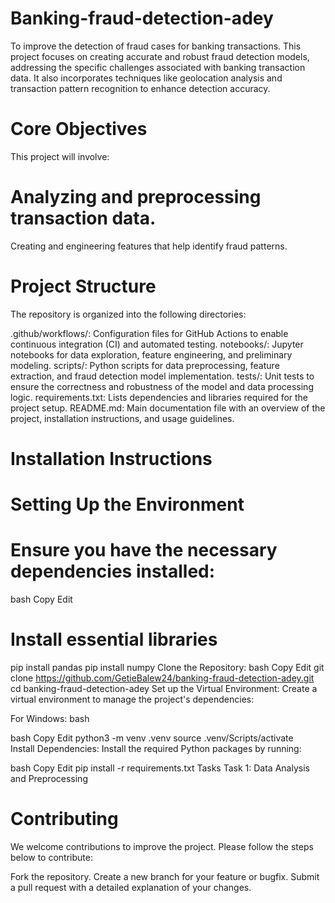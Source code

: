 # Banking-fraud-detection-adey
To improve the detection of fraud cases for banking transactions. This project focuses on creating accurate and robust fraud detection models, addressing the specific challenges associated with banking transaction data. It also incorporates techniques like geolocation analysis and transaction pattern recognition to enhance detection accuracy.

# Core Objectives
This project will involve:

# Analyzing and preprocessing transaction data.
Creating and engineering features that help identify fraud patterns.
# Project Structure
The repository is organized into the following directories:

.github/workflows/: Configuration files for GitHub Actions to enable continuous integration (CI) and automated testing.
notebooks/: Jupyter notebooks for data exploration, feature engineering, and preliminary modeling.
scripts/: Python scripts for data preprocessing, feature extraction, and fraud detection model implementation.
tests/: Unit tests to ensure the correctness and robustness of the model and data processing logic.
requirements.txt: Lists dependencies and libraries required for the project setup.
README.md: Main documentation file with an overview of the project, installation instructions, and usage guidelines.
# Installation Instructions
# Setting Up the Environment
# Ensure you have the necessary dependencies installed:

bash
Copy
Edit
# Install essential libraries
pip install pandas
pip install numpy
Clone the Repository:
bash
Copy
Edit
git clone https://github.com/GetieBalew24/banking-fraud-detection-adey.git
cd banking-fraud-detection-adey
Set up the Virtual Environment:
Create a virtual environment to manage the project's dependencies:

For Windows: bash

bash
Copy
Edit
python3 -m venv .venv
source .venv/Scripts/activate  
Install Dependencies:
Install the required Python packages by running:

bash
Copy
Edit
pip install -r requirements.txt
Tasks
Task 1: Data Analysis and Preprocessing
# Contributing
We welcome contributions to improve the project. Please follow the steps below to contribute:

Fork the repository.
Create a new branch for your feature or bugfix.
Submit a pull request with a detailed explanation of your changes.
